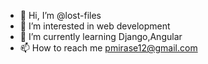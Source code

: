 - 👋 Hi, I’m @lost-files
- 👀 I’m interested in web development
- 🌱 I’m currently learning Django,Angular
- 📫 How to reach me pmirase12@gmail.com
<!---
lost-files/lost-files is a ✨ special ✨ repository because its `README.md` (this file) appears on your GitHub profile.
You can click the Preview link to take a look at your changes.
--->
